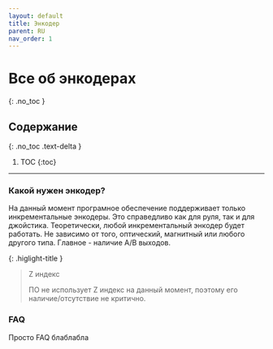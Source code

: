 ```yaml
---
layout: default
title: Энкодер
parent: RU
nav_order: 1
---
```

# Все об энкодерах
{: .no_toc }

## Содержание
{: .no_toc .text-delta }

1. TOC
{:toc}

---

### Какой нужен энкодер?
На данный момент програмное обеспечение поддерживает только инкрементальные энкодеры. 
Это справедливо как для руля, так и для джойстика. Теоретически, любой инкрементальный
энкодер будет работать. Не зависимо от того, оптический, магнитный или любого другого типа. 
Главное - наличие A/B выходов.  

{: .higlight-title }
> Z индекс
>
> ПО не использует Z индекс на данный момент, поэтому его наличие/отсутствие не критично. 


### FAQ
Просто FAQ блаблабла
